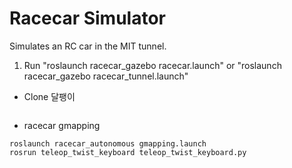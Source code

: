 Racecar Simulator
=================
Simulates an RC car in the MIT tunnel.

1. Run "roslaunch racecar_gazebo racecar.launch" or "roslaunch racecar_gazebo racecar_tunnel.launch"

* Clone 달팽이

```

```

* racecar gmapping

```
roslaunch racecar_autonomous gmapping.launch
rosrun teleop_twist_keyboard teleop_twist_keyboard.py
```